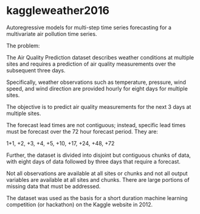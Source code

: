 # kaggleweather2016
Autoregressive models for multi-step time series forecasting for a multivariate air pollution time series.


The problem:



The Air Quality Prediction dataset describes weather conditions at multiple sites and requires a prediction of air quality measurements over the subsequent three days.

Specifically, weather observations such as temperature, pressure, wind speed, and wind direction are provided hourly for eight days for multiple sites. 


The objective is to predict air quality measurements for the next 3 days at multiple sites. 

The forecast lead times are not contiguous; instead, specific lead times must be forecast over the 72 hour forecast period. They are:


1+1, +2, +3, +4, +5, +10, +17, +24, +48, +72


Further, the dataset is divided into disjoint but contiguous chunks of data, with eight days of data followed by three days that require a forecast.

Not all observations are available at all sites or chunks and not all output variables are available at all sites and chunks. There are large portions of missing data that must be addressed.

The dataset was used as the basis for a short duration machine learning competition (or hackathon) on the Kaggle website in 2012.
